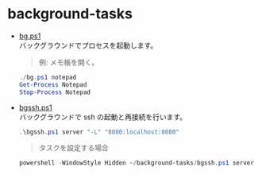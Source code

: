 # background-tasks

- [bg.ps1](bg.ps1)  
  バックグラウンドでプロセスを起動します。

  > 例: メモ帳を開く。
  ```ps1
  ./bg.ps1 notepad
  Get-Process Notepad
  Stop-Process Notepad
  ```

- [bgssh.ps1](bgssh.ps1)  
  バックグラウンドで ssh の起動と再接続を行います。

  ```ps1
  .\bgssh.ps1 server "-L" "8080:localhost:8080"
  ```

  > タスクを設定する場合

  ```ps1
  powershell -WindowStyle Hidden ~/background-tasks/bgssh.ps1 server "-L" "8080:localhost:8080"
  ```